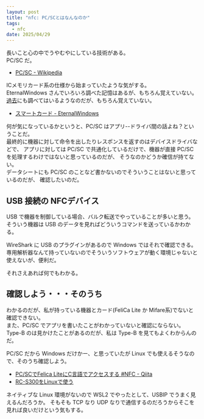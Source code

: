 ```yaml
---
layout: post
title: "nfc: PC/SCとはなんなのか"
tags:
  - nfc
date: 2025/04/29
---
```


長いこと心の中でうやむやにしている技術がある。  
PC/SC だ。

* [PC/SC - Wikipedia](https://en.wikipedia.org/wiki/PC/SC)

ICメモリカード系の仕様から始まっていたような気がする。  
EternalWindows さんでいろいろ調べた記憶はあるが、もちろん覚えていない。  
[過去](https://hiro99ma.blogspot.com/search?q=pc%2Fsc)にも調べてはいるようなのだが、もちろん覚えていない。  

* [スマートカード - EternalWindows](https://eternalwindows.jp/security/scard/scard00.html)

何が気になっているかというと、PC/SC はアプリ--ドライバ間の話よね？ということだ。  
最終的に機器に対して命令を出したりレスポンスを返すのはデバイスドライバなどで、
アプリに対しては PC/SC で共通化しているだけで、機器が直接 PC/SC を処理するわけではないと思っているのだが、
そうなのかどうか確信が持てない。  
データシートにも PC/SC のことなど書かないのでそういうことはないと思っているのだが、
確認したいのだ。

## USB 接続の NFCデバイス

USB で機器を制御している場合、バルク転送でやっていることが多いと思う。  
そういう機器は USB のデータを見ればどういうコマンドを送っているかわかる。

WireShark に USB のプラグインがあるので Windows ではそれで確認できる。
専用解析器なんて持っていないのでそういうソフトウェアが動く環境じゃないと使えないが、便利だ。

それさえあれば何でもわかる。

## 確認しよう・・・そのうち

わかるのだが、私が持っている機器とカード(FeliCa Lite か Mifare系)でないと確認できない。  
また、PC/SC でアプリを書いたことがわかっていないと確認にならない。  
Type-B のは見かけたことがあるのだが、私は Type-B を見てもよくわからんのだ。

PC/SC だから Windows だけかー、と思っていたが Linux でも使えるそうなので、そのうち確認しよう。

* [PC/SCでFelica LiteにC言語でアクセスする #NFC - Qiita](https://qiita.com/gpsnmeajp/items/d4810b175189609494ac)
* [RC-S300をLinuxで使う](https://zenn.dev/compass/articles/39bb050bdaeaaa)

ネイティブな Linux 環境がないので WSL2 でやったとして、USBIP でうまく見えるんだろうか。
そもそも TCP なり UDP なりで通信するのだろうからそこを見れば良いだけという気もする。
